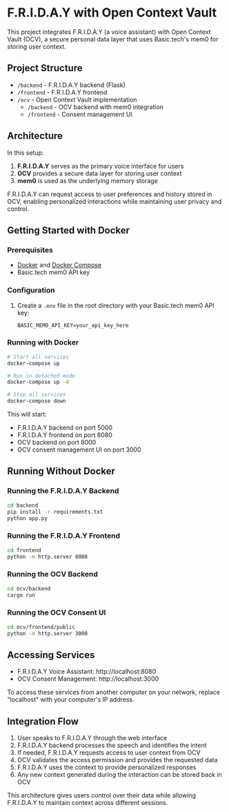 # F.R.I.D.A.Y with Open Context Vault

This project integrates F.R.I.D.A.Y (a voice assistant) with Open Context Vault (OCV), a secure personal data layer that uses Basic.tech's mem0 for storing user context.

## Project Structure

- `/backend` - F.R.I.D.A.Y backend (Flask)
- `/frontend` - F.R.I.D.A.Y frontend
- `/ocv` - Open Context Vault implementation
  - `/backend` - OCV backend with mem0 integration
  - `/frontend` - Consent management UI

## Architecture

In this setup:

1. **F.R.I.D.A.Y** serves as the primary voice interface for users
2. **OCV** provides a secure data layer for storing user context
3. **mem0** is used as the underlying memory storage

F.R.I.D.A.Y can request access to user preferences and history stored in OCV, enabling personalized interactions while maintaining user privacy and control.

## Getting Started with Docker

### Prerequisites

- [Docker](https://docs.docker.com/get-docker/) and [Docker Compose](https://docs.docker.com/compose/install/)
- Basic.tech mem0 API key

### Configuration

1. Create a `.env` file in the root directory with your Basic.tech mem0 API key:
   ```
   BASIC_MEM0_API_KEY=your_api_key_here
   ```

### Running with Docker

```bash
# Start all services
docker-compose up

# Run in detached mode
docker-compose up -d

# Stop all services
docker-compose down
```

This will start:
- F.R.I.D.A.Y backend on port 5000
- F.R.I.D.A.Y frontend on port 8080
- OCV backend on port 8000
- OCV consent management UI on port 3000

## Running Without Docker

### Running the F.R.I.D.A.Y Backend

```bash
cd backend
pip install -r requirements.txt
python app.py
```

### Running the F.R.I.D.A.Y Frontend

```bash
cd frontend
python -m http.server 8080
```

### Running the OCV Backend

```bash
cd ocv/backend
cargo run
```

### Running the OCV Consent UI

```bash
cd ocv/frontend/public
python -m http.server 3000
```

## Accessing Services

- F.R.I.D.A.Y Voice Assistant: http://localhost:8080
- OCV Consent Management: http://localhost:3000

To access these services from another computer on your network, replace "localhost" with your computer's IP address.

## Integration Flow

1. User speaks to F.R.I.D.A.Y through the web interface
2. F.R.I.D.A.Y backend processes the speech and identifies the intent
3. If needed, F.R.I.D.A.Y requests access to user context from OCV
4. OCV validates the access permission and provides the requested data
5. F.R.I.D.A.Y uses the context to provide personalized responses
6. Any new context generated during the interaction can be stored back in OCV

This architecture gives users control over their data while allowing F.R.I.D.A.Y to maintain context across different sessions.
